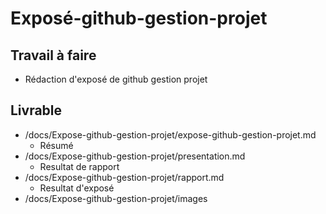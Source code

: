  # Exposé-github-gestion-projet
 ## Travail à faire
 -  Rédaction d'exposé de github gestion projet
  ## Livrable
 - /docs/Expose-github-gestion-projet/expose-github-gestion-projet.md
   - Résumé
 - /docs/Expose-github-gestion-projet/presentation.md
   - Resultat de rapport
 - /docs/Expose-github-gestion-projet/rapport.md
   - Resultat d'exposé
 - /docs/Expose-github-gestion-projet/images